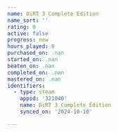 ```yaml
---
name: DiRT 3 Complete Edition
name_sort: ''
rating: 0
active: false
progress: new
hours_played: 0
purchased_on: .nan
started_on: .nan
beaten_on: .nan
completed_on: .nan
mastered_on: .nan
identifiers:
  - type: steam
    appid: '321040'
    name: DiRT 3 Complete Edition
    synced_on: '2024-10-10'

---
```

